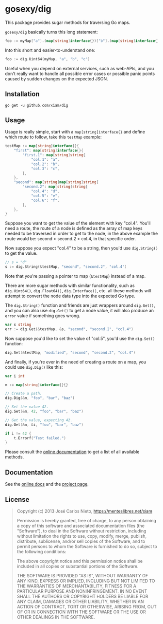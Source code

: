 # gosexy/dig

This package provides sugar methods for traversing Go maps.

`gosexy/dig` basically turns this long statement:

```go
foo := myMap["a"].(map[string]interface{})["b"].(map[string]interface{})["c"].(uint64)
```

Into this short and easier-to-understand one:

```go
foo := dig.Uint64(myMap, "a", "b", "c")
```

Useful when you depend on external services, such as web-APIs, and you don't
really want to handle all possible error cases or possible panic points caused
by sudden changes on the expected JSON.

## Installation

```
go get -u github.com/xiam/dig
```

## Usage

Usage is really simple, start with a `map[string]interface{}` and define which
route to follow, take this `testMap` example:

```go
testMap := map[string]interface{}{
	"first": map[string]interface{}{
		"first.1": map[string]string{
			"col.1": "a",
			"col.2": "b",
			"col.3": "c",
		},
	},
	"second": map[string]map[string]string{
		"second.2": map[string]string{
			"col.4": "d",
			"col.5": "e",
			"col.6": "f",
		},
	},
}
```

Suppose you want to get the value of the element with key "col.4". You'll need
a route, the route of a node is defined as the array of map keys needed to be
traversed in order to get to the node, in the above example the route would
be: second > second.2 > col.4, in that specific order.

Now suppose you expect "col.4" to be a string, then you'd use `dig.String()` to
get the value.

```go
// s = "d"
s := dig.String(&testMap, "second", "second.2", "col.4")
```

Note that you're passing a pointer to map (`&testMap`) instead of a map.

There are more sugar methods with similar functionality, such as
`dig.Uint64()`, `dig.Float64()`, `dig.Interface()`, etc. all these methods will
attempt to convert the node data type into the expected Go type.

The `dig.String()` function and friends are just wrappers around `dig.Get()`,
and you can also use `dig.Get()` to get a node value, it will also produce an
`error` value if something goes wrong.

```go
var s string
err := dig.Get(&testMap, &s, "second", "second.2", "col.4")
```

Now suppose you'd like to set the value of "col.5", you'd use the `dig.Set()`
function:

```go
dig.Set(&testMap, "modified", "second", "second.2", "col.4")
```

And finally, if you're ever in the need of creating a route on a map, you could
use `dig.Dig()` like this:

```go
var i int

m := map[string]interface{}{}

// Create a path.
dig.Dig(&m, "foo", "bar", "baz")

// Set the value 42.
dig.Set(&m, 42, "foo", "bar", "baz")

// Get the value, expecting 42.
dig.Get(&m, &i, "foo", "bar", "baz")

if i != 42 {
	t.Errorf("Test failed.")
}
```

Please consult the [online documentation][1] to get a list of all available
methods.

## Documentation

See the [online docs][1] and the [project page][2].

## License

>  Copyright (c) 2013 José Carlos Nieto, https://menteslibres.net/xiam
>
>  Permission is hereby granted, free of charge, to any person obtaining
>  a copy of this software and associated documentation files (the
>  "Software"), to deal in the Software without restriction, including
>  without limitation the rights to use, copy, modify, merge, publish,
>  distribute, sublicense, and/or sell copies of the Software, and to
>  permit persons to whom the Software is furnished to do so, subject to
>  the following conditions:
>
>  The above copyright notice and this permission notice shall be
>  included in all copies or substantial portions of the Software.
>
>  THE SOFTWARE IS PROVIDED "AS IS", WITHOUT WARRANTY OF ANY KIND,
>  EXPRESS OR IMPLIED, INCLUDING BUT NOT LIMITED TO THE WARRANTIES OF
>  MERCHANTABILITY, FITNESS FOR A PARTICULAR PURPOSE AND
>  NONINFRINGEMENT. IN NO EVENT SHALL THE AUTHORS OR COPYRIGHT HOLDERS BE
>  LIABLE FOR ANY CLAIM, DAMAGES OR OTHER LIABILITY, WHETHER IN AN ACTION
>  OF CONTRACT, TORT OR OTHERWISE, ARISING FROM, OUT OF OR IN CONNECTION
>  WITH THE SOFTWARE OR THE USE OR OTHER DEALINGS IN THE SOFTWARE.

[1]: http://godoc.org/github.com/xiam/dig
[2]: https://github.com/xiam/dig
